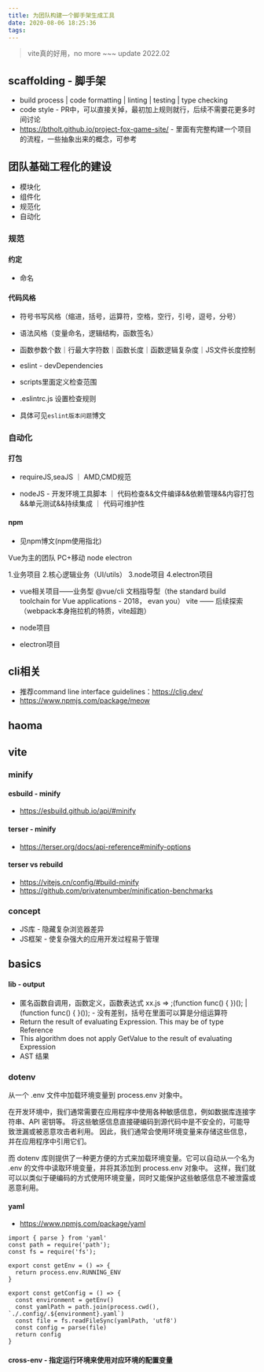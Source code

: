 ```yaml
---
title: 为团队构建一个脚手架生成工具
date: 2020-08-06 18:25:36
tags:
---
```

> vite真的好用，no more ~~~ update 2022.02


## scaffolding - 脚手架
- build process | code formatting | linting | testing |  type checking
- code style - PR中，可以直接关掉，最初加上规则就行，后续不需要花更多时间讨论
- https://btholt.github.io/project-fox-game-site/ - 里面有完整构建一个项目的流程，一些抽象出来的概念，可参考
## 团队基础工程化的建设
- 模块化
- 组件化
- 规范化
- 自动化

### 规范
#### 约定
- 命名
#### 代码风格
- 符号书写风格（缩进，括号，运算符，空格，空行，引号，逗号，分号）
- 语法风格（变量命名，逻辑结构，函数签名）
- 函数参数个数｜行最大字符数｜函数长度｜函数逻辑复杂度｜JS文件长度控制

- eslint - devDependencies
- scripts里面定义检查范围
- .eslintrc.js 设置检查规则
- 具体可见```eslint版本问题```博文


### 自动化
#### 打包
- requireJS,seaJS ｜ AMD,CMD规范

- nodeJS - 开发环境工具脚本 ｜ 代码检查&&文件编译&&依赖管理&&内容打包&&单元测试&&持续集成 ｜ 代码可维护性

#### npm
- 见npm博文(npm使用指北)


Vue为主的团队
PC+移动
node
electron


1.业务项目
2.核心逻辑业务（UI/utils）
3.node项目
4.electron项目

- vue相关项目——业务型
@vue/cli
文档指导型（the standard build toolchain for Vue applications - 2018， evan you）
vite —— 后续探索 （webpack本身拖拉机的特质，vite超跑）

- node项目



- electron项目

## cli相关
- 推荐command line interface guidelines：https://clig.dev/
- https://www.npmjs.com/package/meow


## haoma


## vite
### minify

#### esbuild - minify
- https://esbuild.github.io/api/#minify

#### terser - minify
- https://terser.org/docs/api-reference#minify-options

#### terser vs rebuild
- https://vitejs.cn/config/#build-minify
- https://github.com/privatenumber/minification-benchmarks


### concept
- JS库 - 隐藏复杂浏览器差异
- JS框架 - 使复杂强大的应用开发过程易于管理


## basics
#### lib - output
- 匿名函数自调用，函数定义，函数表达式  xx.js => ;(function func() { })(); | (function func() { }()); - 没有差别，括号在里面可以算是分组运算符
- Return the result of evaluating Expression. This may be of type Reference
- This algorithm does not apply GetValue to the result of evaluating Expression
- AST 结果

### dotenv

从一个 .env 文件中加载环境变量到 process.env 对象中。

在开发环境中，我们通常需要在应用程序中使用各种敏感信息，例如数据库连接字符串、API 密钥等。
将这些敏感信息直接硬编码到源代码中是不安全的，可能导致泄漏或被恶意攻击者利用。
因此，我们通常会使用环境变量来存储这些信息，并在应用程序中引用它们。

而 dotenv 库则提供了一种更方便的方式来加载环境变量。它可以自动从一个名为 .env 的文件中读取环境变量，并将其添加到 process.env 对象中。
这样，我们就可以以类似于硬编码的方式使用环境变量，同时又能保护这些敏感信息不被泄露或恶意利用。


#### yaml
- https://www.npmjs.com/package/yaml
```
import { parse } from 'yaml'
const path = require('path');
const fs = require('fs');

export const getEnv = () => {
  return process.env.RUNNING_ENV
}

export const getConfig = () => {
  const environment = getEnv()
  const yamlPath = path.join(process.cwd(), `./.config/.${environment}.yaml`)
  const file = fs.readFileSync(yamlPath, 'utf8')
  const config = parse(file)
  return config
}
```

#### cross-env - 指定运行环境来使用对应环境的配置变量